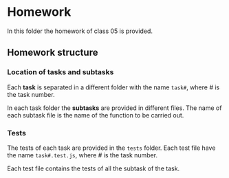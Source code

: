 # Homework

In this folder the homework of class 05 is provided.

## Homework structure

### Location of tasks and subtasks

Each __task__ is separated in a different folder with the name ```task#```, where _#_ is the task number.

In each task folder the __subtasks__ are provided in different files. The name of each subtask file is the name of the function to be carried out.

### Tests

The tests of each task are provided in the ```tests``` folder. Each test file have the name ```task#.test.js```, where _#_ is the task number. 

Each test file contains the tests of all the subtask of the task.